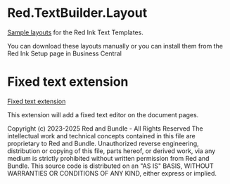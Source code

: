 # Red.TextBuilder.Layout
[Sample layouts](https://github.com/RedAndBundle/Red.TextBuilder.Layout/tree/main/ForNAV%20Layouts) for the Red Ink Text Templates.

You can download these layouts manually or you can install them from the Red Ink Setup page in Business Central

# Fixed text extension
[Fixed text extension](https://github.com/RedAndBundle/Red.TextBuilder.Layout/tree/main/Red%20Ink%20Fixed%20Texts)

This extension will add a fixed text editor on the document pages.

Copyright (c) 2023-2025 Red and Bundle - All Rights Reserved
The intellectual work and technical concepts contained in this file are proprietary to Red and Bundle.
Unauthorized reverse engineering, distribution or copying of this file, parts hereof, or derived work, via any medium is strictly prohibited without written permission from Red and Bundle.
This source code is distributed on an "AS IS" BASIS, WITHOUT WARRANTIES OR CONDITIONS OF ANY KIND, either express or implied.

